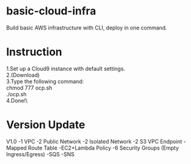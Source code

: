 # basic-cloud-infra
Build basic AWS infrastructure with CLI, deploy in one command.

# Instruction
1.Set up a Cloud9 instance with default settings.\
2.(Download)\
3.Type the following command:\
  chmod 777 ocp.sh\
  ./ocp.sh\
4.Done!\

# Version Update
V1.0
-1 VPC
-2 Public Network
-2 Isolated Network
-2 S3 VPC Endpoint
-Mapped Route Table
-EC2+Lambda Policy
-6 Security Groups (Empty Ingress/Egress)
-SQS
-SNS

